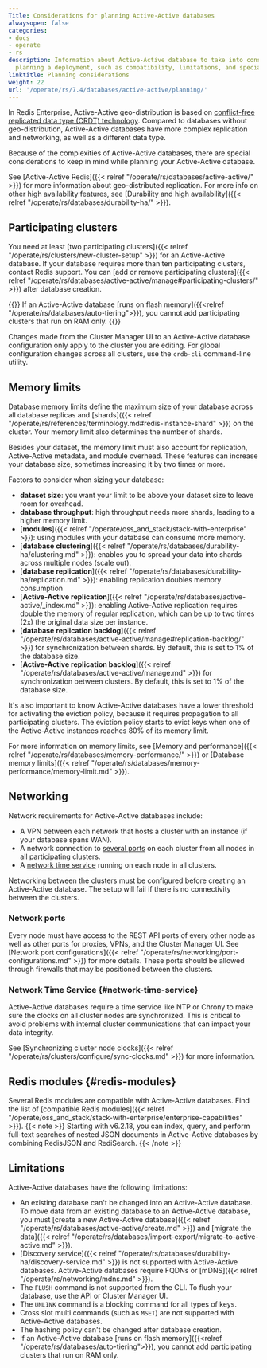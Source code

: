 ```yaml
---
Title: Considerations for planning Active-Active databases
alwaysopen: false
categories:
- docs
- operate
- rs
description: Information about Active-Active database to take into consideration while
  planning a deployment, such as compatibility, limitations, and special configuration
linktitle: Planning considerations
weight: 22
url: '/operate/rs/7.4/databases/active-active/planning/'
---
```


In Redis Enterprise, Active-Active geo-distribution is based on [conflict-free replicated data type (CRDT) technology](https://en.wikipedia.org/wiki/Conflict-free_replicated_data_type). Compared to databases without geo-distribution, Active-Active databases have more complex replication and networking, as well as a different data type.

Because of the complexities of Active-Active databases, there are special considerations to keep in mind while planning your Active-Active database.

See [Active-Active Redis]({{< relref "/operate/rs/databases/active-active/" >}}) for more information about geo-distributed replication. For more info on other high availability features, see [Durability and high availability]({{< relref "/operate/rs/databases/durability-ha/" >}}).

## Participating clusters

You need at least [two participating clusters]({{< relref "/operate/rs/clusters/new-cluster-setup" >}}) for an Active-Active database. If your database requires more than ten participating clusters, contact Redis support. You can [add or remove participating clusters]({{< relref "/operate/rs/databases/active-active/manage#participating-clusters/" >}}) after database creation.

{{<note>}}
If an Active-Active database [runs on flash memory]({{<relref "/operate/rs/databases/auto-tiering">}}), you cannot add participating clusters that run on RAM only.
{{</note>}}

Changes made from the Cluster Manager UI to an Active-Active database configuration only apply to the cluster you are editing. For global configuration changes across all clusters, use the `crdb-cli` command-line utility.

## Memory limits

Database memory limits define the maximum size of your database across all database replicas and [shards]({{< relref "/operate/rs/references/terminology.md#redis-instance-shard" >}}) on the cluster. Your memory limit also determines the number of shards.

Besides your dataset, the memory limit must also account for replication, Active-Active metadata, and module overhead. These features can increase your database size, sometimes increasing it by two times or more.

Factors to consider when sizing your database:

- **dataset size**: you want your limit to be above your dataset size to leave room for overhead.
- **database throughput**: high throughput needs more shards, leading to a higher memory limit.
- [**modules**]({{< relref "/operate/oss_and_stack/stack-with-enterprise" >}}): using modules with your database can consume more memory.
- [**database clustering**]({{< relref "/operate/rs/databases/durability-ha/clustering.md" >}}): enables you to spread your data into shards across multiple nodes (scale out).
- [**database replication**]({{< relref "/operate/rs/databases/durability-ha/replication.md" >}}): enabling replication doubles memory consumption
- [**Active-Active replication**]({{< relref "/operate/rs/databases/active-active/_index.md" >}}): enabling Active-Active replication requires double the memory of regular replication, which can be up to two times (2x) the original data size per instance.
- [**database replication backlog**]({{< relref "/operate/rs/databases/active-active/manage#replication-backlog/" >}}) for synchronization between shards. By default, this is set to 1% of the database size.
- [**Active-Active replication backlog**]({{< relref "/operate/rs/databases/active-active/manage.md" >}}) for synchronization between clusters. By default, this is set to 1% of the database size.

It's also important to know Active-Active databases have a lower threshold for activating the eviction policy, because it requires propagation to all participating clusters. The eviction policy starts to evict keys when one of the Active-Active instances reaches 80% of its memory limit. 

For more information on memory limits, see [Memory and performance]({{< relref "/operate/rs/databases/memory-performance/" >}}) or [Database memory limits]({{< relref "/operate/rs/databases/memory-performance/memory-limit.md" >}}).

## Networking

Network requirements for Active-Active databases include:

- A VPN between each network that hosts a cluster with an instance (if your database spans WAN).
- A network connection to [several ports](#network-ports) on each cluster from all nodes in all participating clusters.
- A [network time service](#network-time-service) running on each node in all clusters.

Networking between the clusters must be configured before creating an Active-Active database. The setup will fail if there is no connectivity between the clusters.

### Network ports

Every node must have access to the REST API ports of every other node as well as other ports for proxies, VPNs, and the Cluster Manager UI. See [Network port configurations]({{< relref "/operate/rs/networking/port-configurations.md" >}}) for more details. These ports should be allowed through firewalls that may be positioned between the clusters.

### Network Time Service {#network-time-service}

Active-Active databases require a time service like NTP or Chrony to make sure the clocks on all cluster nodes are synchronized.
This is critical to avoid problems with internal cluster communications that can impact your data integrity.

See [Synchronizing cluster node clocks]({{< relref "/operate/rs/clusters/configure/sync-clocks.md" >}}) for more information.

## Redis modules {#redis-modules}

Several Redis modules are compatible with Active-Active databases. Find the list of [compatible Redis modules]({{< relref "/operate/oss_and_stack/stack-with-enterprise/enterprise-capabilities" >}}).
{{< note >}}
Starting with v6.2.18, you can index, query, and perform full-text searches of nested JSON documents in Active-Active databases by combining RedisJSON and RediSearch.
{{< /note >}}

## Limitations

Active-Active databases have the following limitations:

- An existing database can't be changed into an Active-Active database. To move data from an existing database to an Active-Active database, you must [create a new Active-Active database]({{< relref "/operate/rs/databases/active-active/create.md" >}}) and [migrate the data]({{< relref "/operate/rs/databases/import-export/migrate-to-active-active.md" >}}).
- [Discovery service]({{< relref "/operate/rs/databases/durability-ha/discovery-service.md" >}}) is not supported with Active-Active databases. Active-Active databases require FQDNs or [mDNS]({{< relref "/operate/rs/networking/mdns.md" >}}).
- The `FLUSH` command is not supported from the CLI. To flush your database, use the API or Cluster Manager UI.
- The `UNLINK` command is a blocking command for all types of keys.
- Cross slot multi commands (such as `MSET`) are not supported with Active-Active databases.
- The hashing policy can't be changed after database creation.
- If an Active-Active database [runs on flash memory]({{<relref "/operate/rs/databases/auto-tiering">}}), you cannot add participating clusters that run on RAM only.
